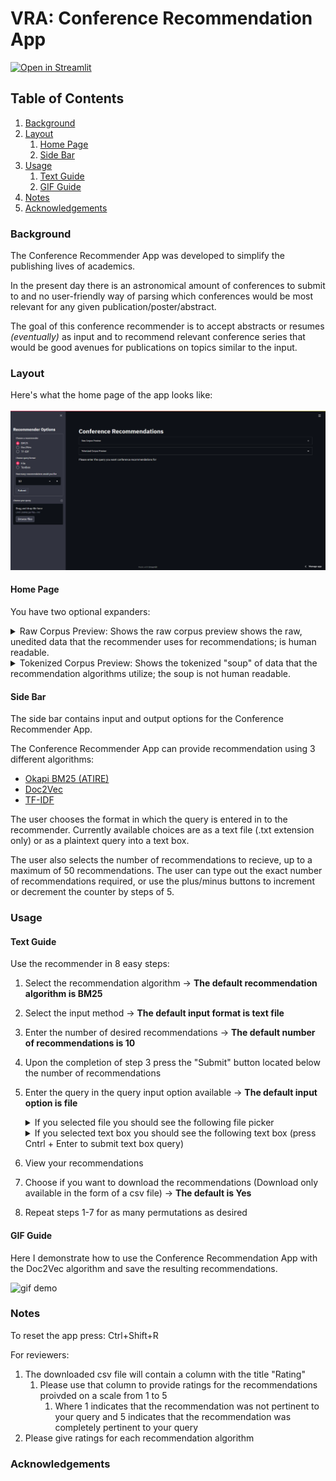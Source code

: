 # VRA: Conference Recommendation App
[![Open in Streamlit](https://static.streamlit.io/badges/streamlit_badge_black_white.svg)](https://conf-rec.herokuapp.com/)
## Table of Contents

1. [Background](#background)
2. [Layout](#Layout)
    1. [Home Page](#homepage)
    2. [Side Bar](#sidebar)
3. [Usage](#usage)
    1. [Text Guide](#textguide)
    2. [GIF Guide](#gifguide)
4. [Notes](#notes)
5. [Acknowledgements](#acknowledgements)

### Background

The Conference Recommender App was developed to simplify the publishing lives of academics.

In the present day there is an astronomical amount of conferences to submit to and no user-friendly way of parsing which conferences would be most relevant for any given publication/poster/abstract. 

The goal of this conference recommender is to accept abstracts or resumes *(eventually)* as input and to recommend relevant conference series that would be good avenues for publications on topics similar to the input.

### Layout

Here's what the home page of the app looks like:
<br/><br/>
![Home Page](/readme_assets/home_page.png)

<h4 id="homepage">Home Page</h4>

You have two optional expanders:
<details> 
    <summary> Raw Corpus Preview: Shows the raw corpus preview shows the raw, unedited data that the recommender uses for recommendations; is human readable.
    </summary>

<br/><br/>
![Raw Corpus Preview](/readme_assets/raw_corpus.png)
</details> 

<details> 
    <summary> 
        Tokenized Corpus Preview: Shows the tokenized "soup" of data that the recommendation algorithms utilize; the soup is not human readable.
    </summary> 

<br/><br/>
![Raw Corpus Preview](/readme_assets/tokenized_corpus.png)
</details>

<h4 id="sidebar">Side Bar</h4>

The side bar contains input and output options for the Conference Recommender App.

The Conference Recommender App can provide recommendation using 3 different algorithms:

- [Okapi BM25 (ATIRE)](https://dl.acm.org/doi/10.1145/2682862.2682863)
- [Doc2Vec](https://cs.stanford.edu/~quocle/paragraph_vector.pdf)
- [TF-IDF](https://www.emerald.com/insight/content/doi/10.1108/eb026526/full/html)

The user chooses the format in which the query is entered in to the recommender. Currently available choices are as a text file (.txt extension only) or as a plaintext query into a text box.

The user also selects the number of recommendations to recieve, up to a maximum of 50 recommendations. The user can type out the exact number of recommendations required, or use the plus/minus buttons to increment or decrement the counter by steps of 5.

### Usage

<h4 id="textguide">Text Guide</h4>

Use the recommender in 8 easy steps:

1. Select the recommendation algorithm &#8594; **The default recommendation algorithm is BM25**
2. Select the input method &#8594; **The default input format is text file**
3. Enter the number of desired recommendations &#8594; **The default number of recommendations is 10**
4. Upon the completion of step 3 press the  "Submit" button located below the number of recommendations
5. Enter the query in the query input option available &#8594; **The default input option is file**
    <details> 
        <summary> 
            If you selected file you should see the following file picker 
        </summary>
    
    ![file picker](/readme_assets/file_picker.png) 
    </details>

    <details> 
        <summary> 
            If you selected text box you should see the following text box (press Cntrl + Enter to submit text box query)
        </summary>
    
    ![file picker](/readme_assets/text_box.png) 
    </details>

6. View your recommendations
7. Choose if you want to download the recommendations (Download only available in the form of a csv file) &#8594; **The default is Yes**
8. Repeat steps 1-7 for as many permutations as desired

<h4 id="gifguide">GIF Guide</h4>

Here I demonstrate how to use the Conference Recommendation App with the Doc2Vec algorithm and save the resulting recommendations.

![gif demo](/readme_assets/doc2vec_demo_upscaled_cropped.gif)

### Notes

To reset the app press: Ctrl+Shift+R

For reviewers:

1. The downloaded csv file will contain a column with the title "Rating"
    1. Please use that column to provide ratings for the recommendations proivded on a scale from 1 to 5
        1. Where 1 indicates that the recommendation was not pertinent to your query and 5 indicates that the recommendation was completely pertinent to your query
2. Please give ratings for each recommendation algorithm

### Acknowledgements
